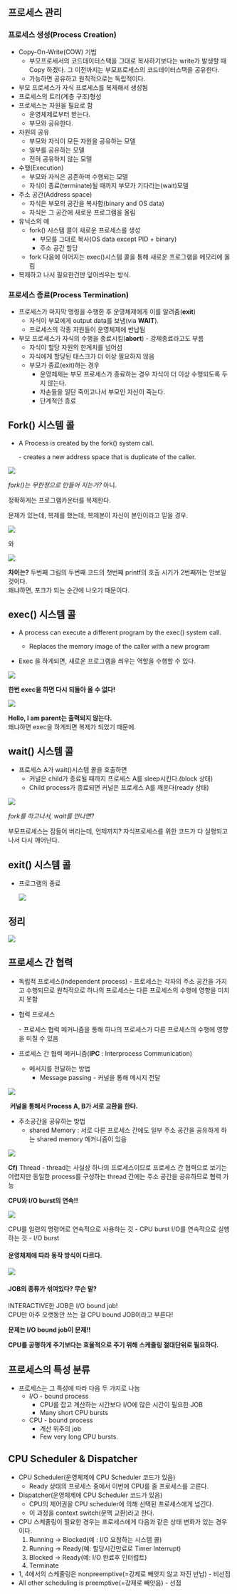 ## 프로세스 관리

###  프로세스 생성(Process Creation)

- Copy-On-Write(COW) 기법
  - 부모프로세서의 코드데이터스택을 그대로 복사하기보다는 write가 발생할 때 Copy 하겠다. 그 이전까지는 부모프로세스의 코드데이터스택을 공유한다.
  - 가능하면 공유하고 원칙적으로는 독립적이다.
- 부모 프로세스가 자식 프로세스를 복제해서 생성됨
- 프로세스의 트리(계층 구조)형성
- 프로세스는 자원을 필요로 함
  - 운영체제로부터 받는다.
  - 부모와 공유한다.
- 자원의 공유
  - 부모와 자식이 모든 자원을 공유하는 모델
  - 일부를 공유하는 모델
  - 전혀 공유하지 않는 모델
- 수행(Execution)
  - 부모와 자식은 공존하며 수행되는 모델
  - 자식이 종료(terminate)될 때까지 부모가 기다리는(wait)모델
- 주소 공간(Address space)
  - 자식은 부모의 공간을 복사함(binary and OS data)
  - 자식은 그 공간에 새로운 프로그램을 올림
- 유닉스의 예
  - fork() 시스템 콜이 새로운 프로세스를 생성
    - 부모를 그대로 복사(OS data except PID + binary)
    - 주소 공간 할당
  - fork 다음에 이어지는 exec()시스템 콜을 통해 새로운 프로그램을 메모리에 올림
- 복제하고 나서 필요한건만 덮어씌우는 방식.

### 프로세스 종료(Process Termination)

- 프로세스가 마지막 명령을 수행한 후 운영체제에게 이를 알려줌(**exit**)
  - 자식이 부모에게 output data를 보냄(via **WAIT**).
  - 프로세스의 각종 자원들이 운영체제에 반납됨
- 부모 프로세스가 자식의 수행을 종료시킴(**abort**) - 강제종료라고도 부름
  - 자식이 할당 자원의 한계치를 넘어섬
  - 자식에게 할당된 태스크가 더 이상 필요하지 않음
  - 부모가 종료(exit)하는 경우
    - 운영체제는 부모 프로세스가 종료하는 경우 자식이 더 이상 수행되도록 두지 않는다.
    - 자손들을 일단 죽이고나서 부모인 자신이 죽는다.
    - 단계적인 종료



## Fork() 시스템 콜

- A Process is created by the fork() system call.

  \- creates a new address space that is duplicate of the caller.

![](https://ws4.sinaimg.cn/large/006tKfTcgy1fmm4d0e5jqj310s0hkn6q.jpg)



*fork()는 무한정으로 만들어 지는가?* 아니.

정확하게는 프로그램카운터를 복제한다.

문제가 있는데, 복제를 했는데, 복제본이 자신이 본인이라고 믿을 경우.



![](https://ws2.sinaimg.cn/large/006tKfTcgy1fmm4jhkb0aj315e0i816k.jpg)

와

![](https://ws2.sinaimg.cn/large/006tKfTcgy1fmm4kxj7ikj315a0iwh1r.jpg)



**차이는?** 두번째 그림의 두번째 코드의 첫번째 printf의 호출 시기가 2번째꺼는 안보일 것이다.  
왜냐하면, 포크가 되는 순간에 나오기 때문이다.



## exec() 시스템 콜

- A process can execute a different program by the exec() system call.
  - Replaces the memory image of the caller with a new program



- Exec 을 하게되면, 새로운 프로그램을 씌우는 역할을 수행할 수 있다.

![](https://ws4.sinaimg.cn/large/006tKfTcgy1fmm4pk4atgj30yg0hsgv0.jpg)



**한번 exec을 하면 다시 되돌아 올 수 없다!**



![](https://ws2.sinaimg.cn/large/006tKfTcgy1fmm4t4hdtqj30s409ijwz.jpg)

**Hello, I am parent는 출력되지 않는다.**  
 왜냐하면 exec을 하게되면 복제가 되었기 때문에.



## wait() 시스템 콜

- 프로세스 A가 wait()시스템 콜을 호출하면
  - 커널은 child가 종료될 때까지 프로세스 A를 sleep시킨다.(block 상태)
  - Child process가 종료되면 커널은 프로세스 A를 깨운다(ready 상태)

![](https://ws2.sinaimg.cn/large/006tKfTcgy1fmm4z4cppnj30zu0joamm.jpg)

*fork를 하고나서, wait를 만나면?*

부모프로세스는 잠들어 버리는데, 언제까지? 자식프로세스를 위한 코드가 다 실행되고 나서 다시 깨어난다.

## exit() 시스템 콜

- 프로그램의 종료

  ![](https://ws1.sinaimg.cn/large/006tKfTcgy1fmm56bbl0bj30yc0gytk3.jpg)




## 정리

![](https://ws1.sinaimg.cn/large/006tKfTcgy1fmm59d1jy7j313s0oen5n.jpg)

## 프로세스 간 협력

- 독립적 프로세스(Independent process)
  \- 프로세스는 각자의 주소 공간을 가지고 수행되므로 원칙적으로 하나의 프로세스는 다른 프로세스의 수행에 영향을 미치지 못함

- 협력 프로세스

  \- 프로세스 협력 메커니즘을 통해 하나의 프로세스가 다른 프로세스의 수행에 영향을 미칠 수 있음

- 프로세스 간 협력 메커니즘(**IPC** : Interprocess Communication)

  - 메서지를 전달하는 방법
    - Message passing - 커널을 통해 메시지 전달

![](https://ws1.sinaimg.cn/large/006tKfTcgy1fmm5d8725mj30zs0u4ncx.jpg)

​	**커널을 통해서 Process A, B가 서로 교환을 한다.**


- 주소공간을 공유하는 방법
  - shared Memory : 서로 다른 프로세스 간에도 일부 주소 공간을 공유하게 하는 shared memory 메커니즘이 있음

![](https://ws1.sinaimg.cn/large/006tKfTcgy1fmm5ezdw2tj30yk0u6e1q.jpg)

**Cf)** Thread - thread는 사실상 하나의 프로세스이므로 프로세스 간 협력으로 보기는 어렵지만 동일한 process를 구성하는 thread 간에는 주소 공간을 공유하므로 협력 가능

**CPU와 I/O burst의 연속!!**

![](https://ws4.sinaimg.cn/large/006tKfTcgy1fmm61hm0apj30zq0tads0.jpg)

CPU를 일련의 명령어로 연속적으로 사용하는 것 - CPU burst
I/O를 연속적으로 실행하는 것 - I/O burst

#### 운영체제에 따라 동작 방식이 다르다.

![](https://ws3.sinaimg.cn/large/006tKfTcgy1fmm62bljgaj30za0tkqku.jpg)

#### JOB의 종류가 섞여있다? 무슨 말?

INTERACTIVE한 JOB은 I/O bound job!  
CPU만 아주 오랫동안 쓰는 걸 CPU bound JOB이라고 부른다!  

**문제는 I/O bound job이 문제!!**  

**CPU를 공평하게 주기보다는 효율적으로 주기 위해 스케줄링 절대단위로 필요하다.**

## 프로세스의 특성 분류

- 프로세스는 그 특성에 따라 다음 두 가지로 나눔
  - I/O - bound process
    - CPU를 잡고 계산하는 시간보다 I/O에 많은 시간이 필요한 JOB
    - Many short CPU bursts
  - CPU - bound process
    - 계산 위주의 job
    - Few very long CPU bursts.



## CPU Scheduler & Dispatcher

- CPU Scheduler(운영체제에 CPU Scheduler 코드가 있음)
  - Ready 상태의 프로세스 중에서 이번에 CPU를 줄 프로세스를 고른다.
- Dispatcher(운영체제에 CPU Scheduler 코드가 있음)
  - CPU의 제어권을 CPU scheduler에 의해 선택된 프로세스에게 넘긴다.
  - 이 과정을 context switch(문맥 교환)라고 한다.
- CPU 스켸줄링이 필요한 경우는 프로세스에게 다음과 같은 상태 변화가 있는 경우이다.
  1. Running -> Blocked(예 : I/O 요청하는 시스템 콜)
  2. Running -> Ready(예: 할당시간만료로 Timer Interrupt)
  3. Blocked -> Ready(예: I/O 완료후 인터럽트)
  4. Terminate
- 1, 4에서의 스케줄링은 nonpreemptive(=강제로 빼앗지 않고 자진 반납) - 비선점
- All other scheduling is preemptive(=강제로 빼앗음) - 선점